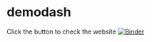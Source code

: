 # demodash
Click the button to check the website
[![Binder](https://mybinder.org/badge_logo.svg)](https://mybinder.org/v2/gh/mm1995614/demodash/HEAD?urlpath=voila%2Frender%2FCovid+Dashboard.ipynb)
